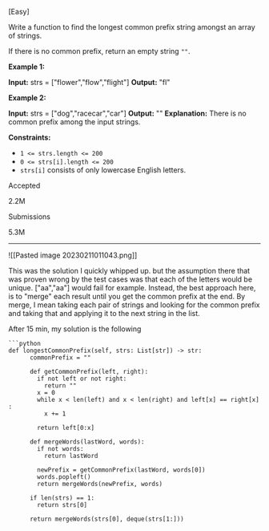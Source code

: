[Easy]

Write a function to find the longest common prefix string amongst an array of strings.

If there is no common prefix, return an empty string `""`.

**Example 1:**

**Input:** strs = ["flower","flow","flight"]
**Output:** "fl"

**Example 2:**

**Input:** strs = ["dog","racecar","car"]
**Output:** ""
**Explanation:** There is no common prefix among the input strings.

**Constraints:**

- `1 <= strs.length <= 200`
- `0 <= strs[i].length <= 200`
- `strs[i]` consists of only lowercase English letters.

Accepted

2.2M

Submissions

5.3M

---

![[Pasted image 20230211011043.png]]

This was the solution I quickly whipped up. but the assumption there that was proven wrong by the test cases was that each of the letters would be unique. ["aa","aa"] would fail for example. Instead, the best approach here, is to "merge" each result until you get the common prefix at the end. By merge, I mean taking each pair of strings and looking for the common prefix and taking that and applying it to the next string in the list.

After 15 min, my solution is the following

```
```python
def longestCommonPrefix(self, strs: List[str]) -> str:
      commonPrefix = ""

      def getCommonPrefix(left, right):
        if not left or not right:
          return ""
        x = 0
        while x < len(left) and x < len(right) and left[x] == right[x] :
          x += 1
        
        return left[0:x]

      def mergeWords(lastWord, words):
        if not words:
          return lastWord
        
        newPrefix = getCommonPrefix(lastWord, words[0])
        words.popleft()
        return mergeWords(newPrefix, words)
      
      if len(strs) == 1:
        return strs[0]

      return mergeWords(strs[0], deque(strs[1:]))
```

